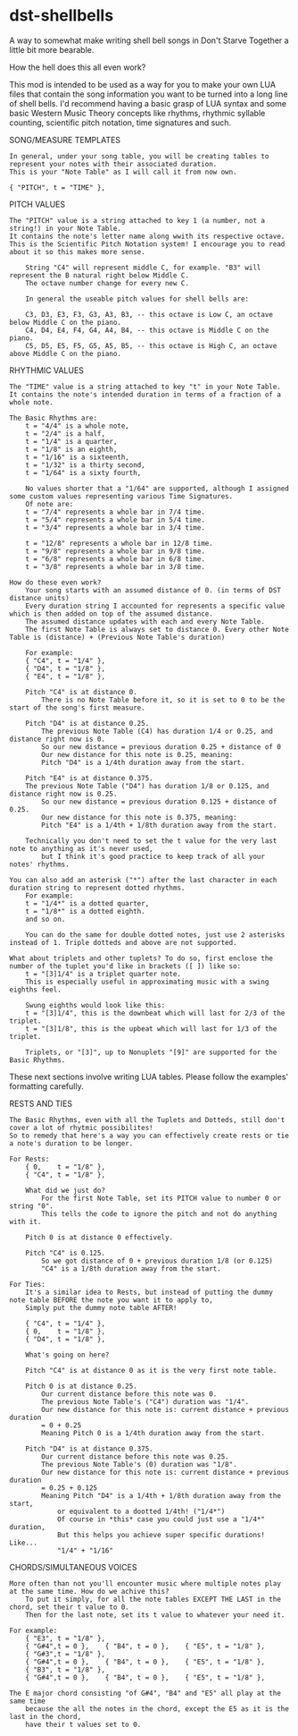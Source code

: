# dst-shellbells
A way to somewhat make writing shell bell songs in Don't Starve Together a little bit more bearable.

How the hell does this all even work?

This mod is intended to be used as a way for you to make your own LUA files that contain the song information you want to be turned into a long line of shell bells. I'd recommend having a basic grasp of LUA syntax and some basic Western Music Theory concepts like rhythms, rhythmic syllable counting, scientific pitch notation, time signatures and such.

SONG/MEASURE TEMPLATES
  
    In general, under your song table, you will be creating tables to represent your notes with their associated duration. 
    This is your "Note Table" as I will call it from now own.

    { "PITCH", t = "TIME" }, 
    
PITCH VALUES

    The "PITCH" value is a string attached to key 1 (a number, not a string!) in your Note Table.
    It contains the note's letter name along wwith its respective octave. 
    This is the Scientific Pitch Notation system! I encourage you to read about it so this makes more sense.

        String "C4" will represent middle C, for example. "B3" will represent the B natural right below Middle C.
        The octave number change for every new C. 

        In general the useable pitch values for shell bells are: 
        
        C3, D3, E3, F3, G3, A3, B3, -- this octave is Low C, an octave below Middle C on the piano.
        C4, D4, E4, F4, G4, A4, B4, -- this octave is Middle C on the piano.
        C5, D5, E5, F5, G5, A5, B5, -- this octave is High C, an octave above Middle C on the piano.

RHYTHMIC VALUES

    The "TIME" value is a string attached to key "t" in your Note Table.
    It contains the note's intended duration in terms of a fraction of a whole note.
    
    The Basic Rhythms are:
        t = "4/4" is a whole note, 
        t = "2/4" is a half, 
        t = "1/4" is a quarter, 
        t = "1/8" is an eighth, 
        t = "1/16" is a sixteenth,
        t = "1/32" is a thirty second,
        t = "1/64" is a sixty fourth,

        No values shorter that a "1/64" are supported, although I assigned some custom values representing various Time Signatures.
        Of note are:
        t = "7/4" represents a whole bar in 7/4 time.
        t = "5/4" represents a whole bar in 5/4 time.
        t = "3/4" represents a whole bar in 3/4 time.

        t = "12/8" represents a whole bar in 12/8 time.
        t = "9/8" represents a whole bar in 9/8 time.
        t = "6/8" represents a whole bar in 6/8 time.
        t = "3/8" represents a whole bar in 3/8 time.

    How do these even work?
        Your song starts with an assumed distance of 0. (in terms of DST distance units) 
        Every duration string I accounted for represents a specific value which is then added on top of the assumed distance.
        The assumed distance updates with each and every Note Table.
        The first Note Table is always set to distance 0. Every other Note Table is (distance) + (Previous Note Table's duration)

        For example:
        { "C4", t = "1/4" }, 
        { "D4", t = "1/8" }, 
        { "E4", t = "1/8" },

        Pitch "C4" is at distance 0. 
            There is no Note Table before it, so it is set to 0 to be the start of the song's first measure.

        Pitch "D4" is at distance 0.25.
            The previous Note Table (C4) has duration 1/4 or 0.25, and distance right now is 0.
            So our new distance = previous duration 0.25 + distance of 0
            Our new distance for this note is 0.25, meaning:
            Pitch "D4" is a 1/4th duration away from the start.

        Pitch "E4" is at distance 0.375.
        The previous Note Table ("D4") has duration 1/8 or 0.125, and distance right now is 0.25.
            So our new distance = previous duration 0.125 + distance of 0.25.
            Our new distance for this note is 0.375, meaning:
            Pitch "E4" is a 1/4th + 1/8th duration away from the start.

        Technically you don't need to set the t value for the very last note to anything as it's never used,
            but I think it's good practice to keep track of all your notes' rhythms.

    You can also add an asterisk ("*") after the last character in each duration string to represent dotted rhythms. 
        For example:
        t = "1/4*" is a dotted quarter, 
        t = "1/8*" is a dotted eighth.
        and so on.
        
        You can do the same for double dotted notes, just use 2 asterisks instead of 1. Triple dotteds and above are not supported.
    
    What about triplets and other tuplets? To do so, first enclose the number of the tuplet you'd like in brackets ([ ]) like so:
        t = "[3]1/4" is a triplet quarter note. 
        This is especially useful in approximating music with a swing eighths feel.

        Swung eighths would look like this:
        t = "[3]1/4", this is the downbeat which will last for 2/3 of the triplet.
        t = "[3]1/8", this is the upbeat which will last for 1/3 of the triplet.

        Triplets, or "[3]", up to Nonuplets "[9]" are supported for the Basic Rhythms.

These next sections involve writing LUA tables. Please follow the examples' formatting carefully.

RESTS AND TIES
    
    The Basic Rhythms, even with all the Tuplets and Dotteds, still don't cover a lot of rhytmic possibilites!
    So to remedy that here's a way you can effectively create rests or tie a note's duration to be longer.

    For Rests:
        { 0,    t = "1/8" }, 
        { "C4", t = "1/8" },

        What did we just do? 
            For the first Note Table, set its PITCH value to number 0 or string "0".
            This tells the code to ignore the pitch and not do anything with it.

        Pitch 0 is at distance 0 effectively.

        Pitch "C4" is 0.125.
            So we got distance of 0 + previous duration 1/8 (or 0.125)
            "C4" is a 1/8th duration away from the start.
            
    For Ties:
        It's a similar idea to Rests, but instead of putting the dummy note table BEFORE the note you want it to apply to,
        Simply put the dummy note table AFTER!

        { "C4", t = "1/4" }, 
        { 0,    t = "1/8" }, 
        { "D4", t = "1/8" }, 

        What's going on here?
            
        Pitch "C4" is at distance 0 as it is the very first note table.

        Pitch 0 is at distance 0.25.
            Our current distance before this note was 0.
            The previous Note Table's ("C4") duration was "1/4".
            Our new distance for this note is: current distance + previous duration
            = 0 + 0.25
            Meaning Pitch 0 is a 1/4th duration away from the start.

        Pitch "D4" is at distance 0.375.
            Our current distance before this note was 0.25.
            The previous Note Table's (0) duration was "1/8".
            Our new distance for this note is: current distance + previous duration
            = 0.25 + 0.125
            Meaning Pitch "D4" is a 1/4th + 1/8th duration away from the start,
                or equivalent to a dootted 1/4th! ("1/4*")
                Of course in *this* case you could just use a "1/4*" duration,
                But this helps you achieve super specific durations! Like...
                "1/4" + "1/16"

CHORDS/SIMULTANEOUS VOICES

    More often than not you'll encounter music where multiple notes play at the same time. How do we achive this?
        To put it simply, for all the note tables EXCEPT THE LAST in the chord, set their t value to 0.
        Then for the last note, set its t value to whatever your need it.

    For example:
        { "E3", t = "1/8" },
        { "G#4",t = 0 },    { "B4", t = 0 },    { "E5", t = "1/8" }, 
        { "G#3",t = "1/8" },
        { "G#4",t = 0 },    { "B4", t = 0 },    { "E5", t = "1/8" }, 
        { "B3", t = "1/8" },
        { "G#4",t = 0 },    { "B4", t = 0 },    { "E5", t = "1/8" }, 

    The E major chord consisting "of G#4", "B4" and "E5" all play at the same time
        because the all the notes in the chord, except the E5 as it is the last in the chord,
        have their t values set to 0.
